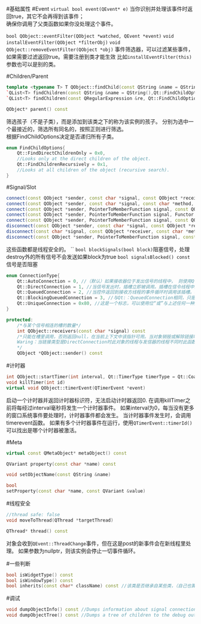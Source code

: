 #基础属性
#Event
` virtual bool event(QEvent* e) `
当你识别并处理该事件时返回true，其它不会再得到该事件；  
确保你调用了父类函数如果你没处理这个事件。  

`bool QObject::eventFilter(QObject *watched, QEvent *event)`
`void installEventFilter(QObject *filterObj)`
`void QObject::removeEventFilter(QObject *obj)`
事件筛选器，可以过滤某些事件，如果需要过滤返回true。需要注册到类才能生效
比如`installEventFilter(this)`参数也可以是别的类。

#Children/Parent
```C++
template <typename T> T QObject::findChild(const QString &name = QString(), Qt::FindChildOptions options = Qt::FindChildrenRecursively) const`
`QList<T> findChildren(const QString &name = QString(),Qt::FindChildOptions options = Qt::FindChildrenRecursively) const`
`QList<T> findChildren(const QRegularExpression &re, Qt::FindChildOptions options = Qt::FindChildrenRecursively) const
```

```C++
QObject* parent() const
```
筛选孩子（不是子类），而是添加到该类之下的称为该实例的孩子。
分别为选中一个最接近的，筛选所有同名的，按照正则进行筛选。  
根据FindChildOptions决定是否递归所有子类。
```C++
enum FindChildOptions{
    Qt::FindDirectChildrenOnly = 0x0,
    //Looks only at the direct children of the object.
    Qt::FindChildrenRecursively = 0x1,
    //Looks at all children of the object (recursive search).
}
```

#Signal/Slot
```C++
connect(const QObject *sender, const char *signal, const QObject *receiver, const char *method, Qt::ConnectionType type)
connect(const QObject *sender, const char *signal, const char *method, Qt::ConnectionType type) const
connect(const QObject *sender, PointerToMemberFunction signal, const QObject *receiver, PointerToMemberFunction method, Qt::ConnectionType type)
connect(const QObject *sender, PointerToMemberFunction signal, Functor functor)
connect(const QObject *sender, PointerToMemberFunction signal, const QObject *context, Functor functor, Qt::ConnectionType type)
disconnect(const QObject *sender, const char *signal, const QObject *receiver, const char *method)
disconnect(const char *signal, const QObject *receiver, const char *method) const
disconnect(const QObject *sender, PointerToMemberFunction signal, const QObject *receiver, PointerToMemberFunction method)
```
这些函数都是线程安全的。
``
`bool blockSignals(bool block)`阻塞信号，处理destroy外的所有信号不会发送如果block为true
`bool signalsBlocked() const` 信号是否阻塞

```C++
enum ConnectionType{
    Qt::AutoConnection = 0, //（默认）如果接收器位于发出信号的线程中， 则使用Qt::DirectConnection。 否则，将使用Qt::QueuedConnection。 连接类型是在信号发出时确定的。
    Qt::DirectConnection = 1, //当信号发出时，插槽立即被调用。插槽在信令线程中执行。
    Qt::QueuedConnection = 2, //当控件返回到接收方线程的事件循环时调用该插槽。槽在接收器的线程中执行。
    Qt::BlockingQueuedConnection = 3, //与Qt:：QueuedConnection相同，只是在插槽返回之前发信号的线程会阻塞。如果接收器与发信器不在同一个线程中，则不能使用此连接，否则应用程序将死锁。
    Qt::UniqueConnection = 0x80, //这是一个标志，可以使用位“或”与上述任何一种连接类型组合。设置Qt:：UniqueConnection时，如果连接已存在（即相同信号已连接到同一对对象的同一插槽），则QObject:：connect（）将失败。这个标志是在qt4.6中引入的。
}

```

```C++
protected:
    /*与某个信号相连的槽的数量*/
    int QObject::receivers(const char *signal) const
    /*只能在槽里调用，否则返回null，在当前上下文中该指针可用。当对象销毁或解除链接时指针不可用。
    Waring：当链接类型是DirectConnection时此对象的线程与发信器的线程不同时此函数返回值无效。
    */
    QObject *QObject::sender() const
```



#计时器
```C++
int QObject::startTimer(int interval, Qt::TimerType timerType = Qt::CoarseTimer)
void killTimer(int id)
virtual void QObject::timerEvent(QTimerEvent *event)
```
启动一个计时器并返回计时器标识符，无法启动计时器返回0.
在调用killTimer之前将每经过interval毫秒将发生一个计时器事件。
如果interval为0，每当没有更多的窗口系统事件要处理时，计时器事件都会发生。
当计时器事件发生时，会调用timerevent函数。
如果有多个计时器事件在运行，使用`QTimerEvent::timerId()`可以找出是哪个计时器被激活。



#Meta
```C++
virtual const QMetaObject* metaObject() const
```

```C++
QVariant property(const char *name) const

void setObjectName(const QString &name)

bool 
setProperty(const char *name, const QVariant &value)

```


#线程安全
```C++
//thread safe: false
void moveToThread(QThread *targetThread)

QThread* thread() const

```
对象会收到`QEvent::ThreadChange`事件，但在这是post的新事件会在新线程里处理。
如果参数为nullptr，则该实例会停止一切事件循环。

#一些判断
```C++
bool isWidgetType() const
bool isWindowType() const
bool inherits(const char* className) const //该类是否继承自某些类，（自己也算继承自己）
```


#调试
```C++
void dumpObjectInfo() const //Dumps information about signal connections, etc. for this object to the debug output.
void dumpObjectTree() const //Dumps a tree of children to the debug output.
```

